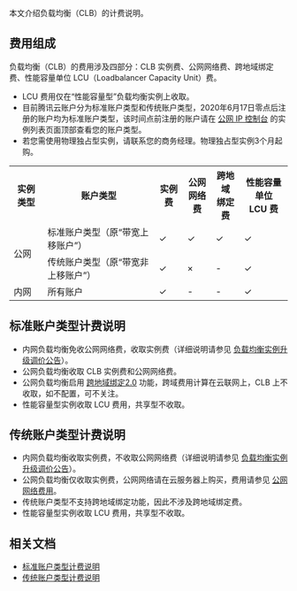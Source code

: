 本文介绍负载均衡（CLB）的计费说明。


## 费用组成
负载均衡（CLB）的费用涉及四部分：CLB 实例费、公网网络费、跨地域绑定费、性能容量单位 LCU（Loadbalancer Capacity Unit）费。
<dx-alert infotype="explain" title="">
- LCU 费用仅在“性能容量型”负载均衡实例上收取。
- 目前腾讯云账户分为标准账户类型和传统账户类型，2020年6月17日零点后注册的账户均为标准账户类型，该时间点前注册的账户请在 <a href="https://console.cloud.tencent.com/cvm/eip">公网 IP 控制台</a> 的实例列表页面顶部查看您的账户类型。
- 若您需使用物理独占型实例，请联系您的商务经理。物理独占型实例3个月起购。
</dx-alert>
<table>
<tr>
<th>实例类型 </th>
<th>账户类型 </th>
<th>实例费 </th>
<th>公网<br/>网络费 </th>
<th>跨地域<br/>绑定费 </th>
<th>性能容量单位<br/> LCU 费</th>
</tr>
<tr>
<td rowspan="2">公网 </td>
<td >标准账户类型（原“带宽上移账户”） </td>
<td >&#10003; </td>
<td >&#10003; </td>
<td >&#10003; </td>
<td >&#10003;</td>
</tr>
<tr>
<td >传统账户类型（原“带宽非上移账户”） </td>
<td >&#10003; </td>
<td >× </td>
<td >-</td>
<td >&#10003;</td>
</tr>
<tr>
<td >内网 </td>
<td >所有账户 </td>
<td >&#10003;</td>
<td >-</td>
<td >-</td>
<td >&#10003;</td>
</tr>
</table>

## 标准账户类型计费说明
+ 内网负载均衡免收公网网络费，收取实例费（详细说明请参见 [负载均衡实例升级调价公告](https://intl.cloud.tencent.com/zh/document/product/214/41565)）。
+ 公网负载均衡收取 CLB 实例费和公网网络费。
+ 公网负载均衡启用 <a href="https://intl.cloud.tencent.com/zh/document/product/214/38441"> 跨地域绑定2.0</a> 功能，跨域费用计算在云联网上，CLB 上不收取，如不配置，可不关注。
+ 性能容量型实例收取 LCU 费用，共享型不收取。

## 传统账户类型计费说明
+ 内网负载均衡收取实例费，不收取公网网络费（详细说明请参见 [负载均衡实例升级调价公告](https://intl.cloud.tencent.com/zh/document/product/214/41565)）。
+ 公网负载均衡仅收取实例费，公网网络请在云服务器上购买，费用请参见 [公网网络费用](https://intl.cloud.tencent.com/zh/document/product/213/39743)。
+ 传统账户类型不支持跨地域绑定功能，因此不涉及跨地域绑定费。
+ 性能容量型实例收取 LCU 费用，共享型不收取。

## 相关文档
- [标准账户类型计费说明](https://intl.cloud.tencent.com/zh/document/product/214/36998)
- [传统账户类型计费说明](https://intl.cloud.tencent.com/zh/document/product/214/8848)
